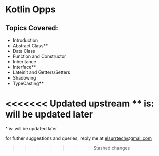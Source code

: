 # Kotlin Opps

## Topics Covered:

* Introduction 
* Abstract Class**
* Data Class
* Function and Constructor
* Inheritance
* Interface**
* Lateinit and Getters/Setters
* Shadowing
* TypeCasting**

<<<<<<< Updated upstream
** is: will be updated later  
=======
^ is: will be updated later 

for futher suggestions and queries, reply me at elsurrtech@gmail.com
>>>>>>> Stashed changes

